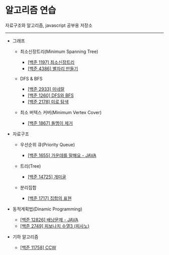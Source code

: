 # 알고리즘 연습

자료구조와 알고리즘, javascript 공부용 저장소

---

- 그래프

  - 최소신장트리(Minimum Spanning Tree)

    - [[백준 1197] 최소신장트리](./1197_minimum_spanning_tree/)
    - [[백준 4386] 별자리 만들기](./4386_constellation/)

  - DFS & BFS

    - [[백준 2933] 미네랄](./2933_mineral)
    - [[백준 1260] DFS와 BFS](./1260_DFS_and_BFS)
    - [[백준 2178] 미로 탐색](./2178_maze)

  - 최소 버텍스 커버(Minimum Vertex Cover)
    - [[백준 1867] 돌멩이 제거](./1867_rock_removal)

- 자료구조

  - 우선순위 큐(Priority Queue)

    - [[백준 1655] 가운데를 말해요 - JAVA](./1655_speak_center)

  - 트리(Tree)

    - [[백준 14725] 개미굴](./14725_ant_nest)

  - 분리집합
    - [[백준 1717] 집합의 표현](./1717_set)

- 동적계획법(Dinamic Programming)

  - [[백준 12826] 배낭문제 - JAVA](./12826_knapsack)
  - [[백준 2749] 피보나치 수열3 (피사노)](./2749_fibo3)

- 기하 알고리즘
  - [[백준 11758] CCW](./11758_CCW)
